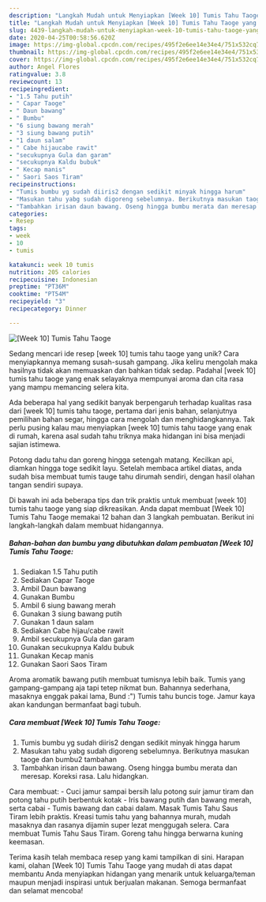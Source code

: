 ```yaml
---
description: "Langkah Mudah untuk Menyiapkan [Week 10] Tumis Tahu Taoge yang Menggugah Selera"
title: "Langkah Mudah untuk Menyiapkan [Week 10] Tumis Tahu Taoge yang Menggugah Selera"
slug: 4439-langkah-mudah-untuk-menyiapkan-week-10-tumis-tahu-taoge-yang-menggugah-selera
date: 2020-04-25T00:58:56.620Z
image: https://img-global.cpcdn.com/recipes/495f2e6ee14e34e4/751x532cq70/week-10-tumis-tahu-taoge-foto-resep-utama.jpg
thumbnail: https://img-global.cpcdn.com/recipes/495f2e6ee14e34e4/751x532cq70/week-10-tumis-tahu-taoge-foto-resep-utama.jpg
cover: https://img-global.cpcdn.com/recipes/495f2e6ee14e34e4/751x532cq70/week-10-tumis-tahu-taoge-foto-resep-utama.jpg
author: Angel Flores
ratingvalue: 3.8
reviewcount: 13
recipeingredient:
- "1.5 Tahu putih"
- " Capar Taoge"
- " Daun bawang"
- " Bumbu"
- "6 siung bawang merah"
- "3 siung bawang putih"
- "1 daun salam"
- " Cabe hijaucabe rawit"
- "secukupnya Gula dan garam"
- "secukupnya Kaldu bubuk"
- " Kecap manis"
- " Saori Saos Tiram"
recipeinstructions:
- "Tumis bumbu yg sudah diiris2 dengan sedikit minyak hingga harum"
- "Masukan tahu yabg sudah digoreng sebelumnya. Berikutnya masukan taoge dan bumbu2 tambahan"
- "Tambahkan irisan daun bawang. Oseng hingga bumbu merata dan meresap. Koreksi rasa. Lalu hidangkan."
categories:
- Resep
tags:
- week
- 10
- tumis

katakunci: week 10 tumis 
nutrition: 205 calories
recipecuisine: Indonesian
preptime: "PT36M"
cooktime: "PT54M"
recipeyield: "3"
recipecategory: Dinner

---
```



![[Week 10] Tumis Tahu Taoge](https://img-global.cpcdn.com/recipes/495f2e6ee14e34e4/751x532cq70/week-10-tumis-tahu-taoge-foto-resep-utama.jpg)

Sedang mencari ide resep [week 10] tumis tahu taoge yang unik? Cara menyiapkannya memang susah-susah gampang. Jika keliru mengolah maka hasilnya tidak akan memuaskan dan bahkan tidak sedap. Padahal [week 10] tumis tahu taoge yang enak selayaknya mempunyai aroma dan cita rasa yang mampu memancing selera kita.

Ada beberapa hal yang sedikit banyak berpengaruh terhadap kualitas rasa dari [week 10] tumis tahu taoge, pertama dari jenis bahan, selanjutnya pemilihan bahan segar, hingga cara mengolah dan menghidangkannya. Tak perlu pusing kalau mau menyiapkan [week 10] tumis tahu taoge yang enak di rumah, karena asal sudah tahu triknya maka hidangan ini bisa menjadi sajian istimewa.

Potong dadu tahu dan goreng hingga setengah matang. Kecilkan api, diamkan hingga toge sedikit layu. Setelah membaca artikel diatas, anda sudah bisa membuat tumis tauge tahu dirumah sendiri, dengan hasil olahan tangan sendiri supaya.


Di bawah ini ada beberapa tips dan trik praktis untuk membuat [week 10] tumis tahu taoge yang siap dikreasikan. Anda dapat membuat [Week 10] Tumis Tahu Taoge memakai 12 bahan dan 3 langkah pembuatan. Berikut ini langkah-langkah dalam membuat hidangannya.

<!--inarticleads1-->

##### Bahan-bahan dan bumbu yang dibutuhkan dalam pembuatan [Week 10] Tumis Tahu Taoge:

1. Sediakan 1.5 Tahu putih
1. Sediakan  Capar Taoge
1. Ambil  Daun bawang
1. Gunakan  Bumbu
1. Ambil 6 siung bawang merah
1. Gunakan 3 siung bawang putih
1. Gunakan 1 daun salam
1. Sediakan  Cabe hijau/cabe rawit
1. Ambil secukupnya Gula dan garam
1. Gunakan secukupnya Kaldu bubuk
1. Gunakan  Kecap manis
1. Gunakan  Saori Saos Tiram


Aroma aromatik bawang putih membuat tumisnya lebih baik. Tumis yang gampang-gampang aja tapi tetep nikmat bun. Bahannya sederhana, masaknya enggak pakai lama, Bund :&#34;) Tumis tahu buncis toge. Jamur kaya akan kandungan bermanfaat bagi tubuh. 

<!--inarticleads2-->

##### Cara membuat [Week 10] Tumis Tahu Taoge:

1. Tumis bumbu yg sudah diiris2 dengan sedikit minyak hingga harum
1. Masukan tahu yabg sudah digoreng sebelumnya. Berikutnya masukan taoge dan bumbu2 tambahan
1. Tambahkan irisan daun bawang. Oseng hingga bumbu merata dan meresap. Koreksi rasa. Lalu hidangkan.


Cara membuat: - Cuci jamur sampai bersih lalu potong suir jamur tiram dan potong tahu putih berbentuk kotak - Iris bawang putih dan bawang merah, serta cabai - Tumis bawang dan cabai dalam. Masak Tumis Tahu Saus Tiram lebih praktis. Kreasi tumis tahu yang bahannya murah, mudah masaknya dan rasanya dijamin super lezat menggugah selera. Cara membuat Tumis Tahu Saus Tiram. Goreng tahu hingga berwarna kuning keemasan. 

Terima kasih telah membaca resep yang kami tampilkan di sini. Harapan kami, olahan [Week 10] Tumis Tahu Taoge yang mudah di atas dapat membantu Anda menyiapkan hidangan yang menarik untuk keluarga/teman maupun menjadi inspirasi untuk berjualan makanan. Semoga bermanfaat dan selamat mencoba!
